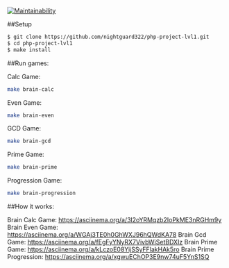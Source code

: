 [![Maintainability](https://api.codeclimate.com/v1/badges/77bfbaa3068dbdb0c52f/maintainability)](https://codeclimate.com/github/nightguard322/php-project-lvl11/maintainability)

##Setup
```sh
$ git clone https://github.com/nightguard322/php-project-lvl1.git
$ cd php-project-lvl1
$ make install
```

##Run games:

Calc Game: 
```sh
make brain-calc
```
Even Game: 
```sh
make brain-even
```
GCD Game: 
```sh
make brain-gcd
```
Prime Game: 
```sh
make brain-prime
```
Progression Game:
```sh 
make brain-progression
```

##How it works:

Brain Calc Game: https://asciinema.org/a/3l2oYRMqzb2IoPkME3nRGHm9y
Brain Even Game: https://asciinema.org/a/WGAj3TE0h0GhWXJ96hQWdKA78
Brain Gcd Game: https://asciinema.org/a/fEgFyYNyRX7VivbWiSetBDXIz
Brain Prime Game: https://asciinema.org/a/kLczoE08YijSSyFFlakHAk5ro
Brain Prime Progression: https://asciinema.org/a/xgwuEChOP3E9nw74uF5YnS1SQ